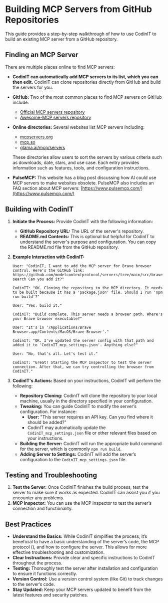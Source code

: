 # Building MCP Servers from GitHub Repositories

This guide provides a step-by-step walkthrough of how to use CodinIT to build an existing MCP server from a GitHub repository.

## **Finding an MCP Server**

There are multiple places online to find MCP servers:

-   **CodinIT can automatically add MCP servers to its list, which you can then edit.** CodinIT can clone repositories directly from GitHub and build the servers for you.
-   **GitHub:** Two of the most common places to find MCP servers on GitHub include:
    -   [Official MCP servers repository](https://github.com/modelcontextprotocol/servers)
    -   [Awesome-MCP servers repository](https://github.com/punkpeye/awesome-mcp-servers)
-   **Online directories:** Several websites list MCP servers including:

    -   [mcpservers.org](https://mcpservers.org/)
    -   [mcp.so](https://mcp.so/)
    -   [glama.ai/mcp/servers](https://glama.ai/mcp/servers)

    These directories allow users to sort the servers by various criteria such as downloads, date, stars, and use case. Each entry provides information such as features, tools, and configuration instructions.

-   **PulseMCP:** This website has a blog post discussing how AI could use MCP servers to make websites obsolete. PulseMCP also includes an FAQ section about MCP servers: [https://www.pulsemcp.com/](https://www.pulsemcp.com/)

## **Building with CodinIT**

1.  **Initiate the Process:** Provide CodinIT with the following information:
    -   **GitHub Repository URL:** The URL of the server's repository.
    -   **README.md Contents:** This is optional but helpful for CodinIT to understand the server's purpose and configuration. You can copy the README.md file from the GitHub repository.
2.  **Example Interaction with CodinIT:**

    ```
    User: "CodinIT, I want to add the MCP server for Brave browser control. Here's the GitHub link: https://github.com/modelcontextprotocol/servers/tree/main/src/brave-search Can you add it?"

    CodinIT: "OK. Cloning the repository to the MCP directory. It needs to be built because it has a 'package.json' file. Should I run 'npm run build'?"

    User: "Yes, build it."

    CodinIT: "Build complete. This server needs a browser path. Where's your Brave browser executable?"

    User: "It's in '/Applications/Brave Browser.app/Contents/MacOS/Brave Browser'."

    CodinIT: "OK. I've updated the server config with that path and added it to 'CodinIT_mcp_settings.json'. Anything else?"

    User: "No, that's all. Let's test it."

    CodinIT: "Great! Starting the MCP Inspector to test the server connection. After that, we can try controlling the browser from CodinIT."
    ```

3.  **CodinIT's Actions:** Based on your instructions, CodinIT will perform the following:
    -   **Repository Cloning:** CodinIT will clone the repository to your local machine, usually in the directory specified in your configuration.
    -   **Tweaking:** You can guide CodinIT to modify the server’s configuration. For instance:
        -   **User:** "This server requires an API key. Can you find where it should be added?"
        -   CodinIT may automatically update the `CodinIT_mcp_settings.json` file or other relevant files based on your instructions.
    -   **Building the Server:** CodinIT will run the appropriate build command for the server, which is commonly `npm run build`.
    -   **Adding Server to Settings:** CodinIT will add the server’s configuration to the `CodinIT_mcp_settings.json` file.

## **Testing and Troubleshooting**

1.  **Test the Server:** Once CodinIT finishes the build process, test the server to make sure it works as expected. CodinIT can assist you if you encounter any problems.
2.  **MCP Inspector:** You can use the MCP Inspector to test the server’s connection and functionality.

## **Best Practices**

-   **Understand the Basics:** While CodinIT simplifies the process, it’s beneficial to have a basic understanding of the server’s code, the MCP protocol (), and how to configure the server. This allows for more effective troubleshooting and customization.
-   **Clear Instructions:** Provide clear and specific instructions to CodinIT throughout the process.
-   **Testing:** Thoroughly test the server after installation and configuration to ensure it functions correctly.
-   **Version Control:** Use a version control system (like Git) to track changes to the server’s code.
-   **Stay Updated:** Keep your MCP servers updated to benefit from the latest features and security patches.
